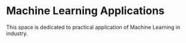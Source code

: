 
# Machine Learning Applications 


This space is dedicated to practical application of Machine Learning in industry.

